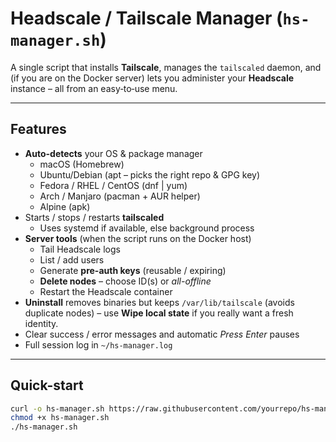 # Headscale / Tailscale Manager (`hs-manager.sh`)

A single script that installs **Tailscale**, manages the `tailscaled` daemon,
and (if you are on the Docker server) lets you administer your **Headscale**
instance – all from an easy‐to‐use menu.

---

## Features

* **Auto-detects** your OS & package manager  
  * macOS (Homebrew)  
  * Ubuntu/Debian (apt – picks the right repo & GPG key)  
  * Fedora / RHEL / CentOS (dnf | yum)  
  * Arch / Manjaro (pacman + AUR helper)  
  * Alpine (apk)
* Starts / stops / restarts **tailscaled**  
  * Uses systemd if available, else background process
* **Server tools** (when the script runs on the Docker host)  
  * Tail Headscale logs  
  * List / add users  
  * Generate **pre-auth keys** (reusable / expiring)  
  * **Delete nodes** – choose ID(s) or *all-offline*  
  * Restart the Headscale container
* **Uninstall** removes binaries but keeps `/var/lib/tailscale`
  (avoids duplicate nodes) – use **Wipe local state** if you really
  want a fresh identity.
* Clear success / error messages and automatic *Press Enter* pauses
* Full session log in `~/hs-manager.log`

---

## Quick-start

```bash
curl -o hs-manager.sh https://raw.githubusercontent.com/yourrepo/hs-manager.sh
chmod +x hs-manager.sh
./hs-manager.sh

